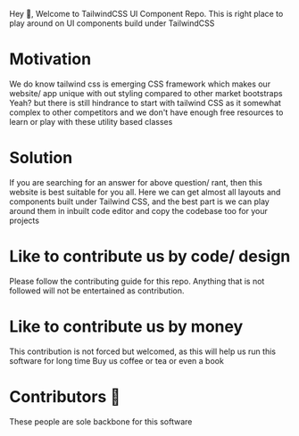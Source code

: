 Hey 👋, Welcome to TailwindCSS UI Component Repo. This is right place to play around on UI components build under TailwindCSS

# Motivation
We do know tailwind css is emerging CSS framework which makes our website/ app unique with out styling compared to other market bootstraps
Yeah? but there is still hindrance to start with tailwind CSS as it somewhat complex to other competitors and we don't have enough
free resources to learn or play with these utility based classes

# Solution
If you are searching for an answer for above question/ rant, then this website is best suitable for you all. Here we can get almost all layouts and components built under Tailwind CSS, and the best part is we can play around them in inbuilt code editor and copy the codebase too for your projects

# Like to contribute us by code/ design
Please follow the contributing guide for this repo. Anything that is not followed will not be entertained as contribution.

# Like to contribute us by money
This contribution is not forced but welcomed, as this will help us run this software for long time
Buy us coffee or tea or even a book

# Contributors 🎉
These people are sole backbone for this software
